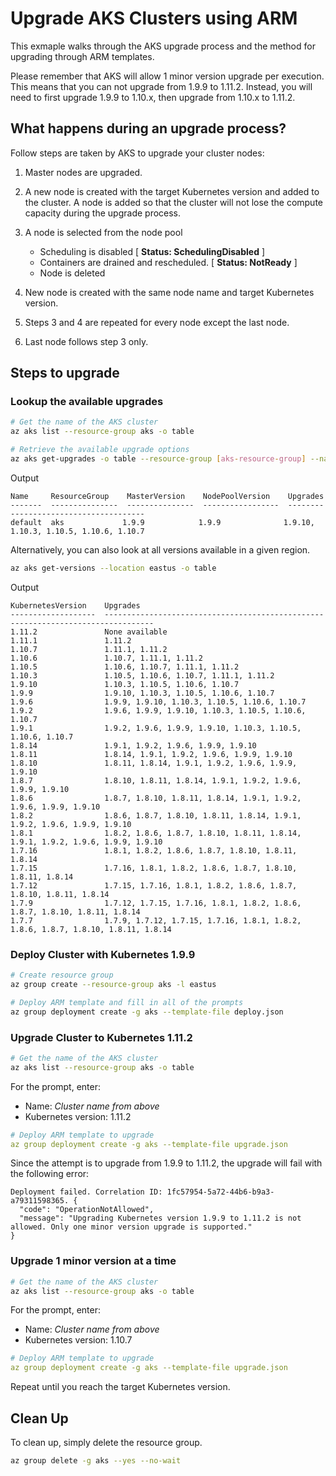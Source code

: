 # Upgrade AKS Clusters using ARM

This exmaple walks through the AKS upgrade process and the method for upgrading through ARM templates.

Please remember that AKS will allow 1 minor version upgrade per execution.  This means that you can not upgrade from 1.9.9 to 1.11.2.  Instead, you will need to first upgrade 1.9.9 to 1.10.x, then upgrade from 1.10.x to 1.11.2.

## What happens during an upgrade process?

Follow steps are taken by AKS to upgrade your cluster nodes:

1. Master nodes are upgraded.

2. A new node is created with the target Kubernetes version and added to the cluster.  A node is added so that the cluster will not lose the compute capacity during the upgrade process.

3. A node is selected from the node pool
    - Scheduling is disabled [  **Status: SchedulingDisabled** ]
    - Containers are drained and rescheduled.   [ **Status: NotReady** ]
    - Node is deleted

4. New node is created with the same node name and target Kubernetes version.

5. Steps 3 and 4 are repeated for every node except the last node.

6. Last node follows step 3 only.


## Steps to upgrade

### Lookup the available upgrades

```bash
# Get the name of the AKS cluster
az aks list --resource-group aks -o table

# Retrieve the available upgrade options
az aks get-upgrades -o table --resource-group [aks-resource-group] --name [aks-cluster-name]
```

Output

```
Name     ResourceGroup    MasterVersion    NodePoolVersion    Upgrades
-------  ---------------  ---------------  -----------------  --------------------------------------
default  aks             1.9.9            1.9.9              1.9.10, 1.10.3, 1.10.5, 1.10.6, 1.10.7
```

Alternatively, you can also look at all versions available in a given region.

```bash
az aks get-versions --location eastus -o table
```

Output

```
KubernetesVersion    Upgrades
-------------------  ---------------------------------------------------------------------------------
1.11.2               None available
1.11.1               1.11.2
1.10.7               1.11.1, 1.11.2
1.10.6               1.10.7, 1.11.1, 1.11.2
1.10.5               1.10.6, 1.10.7, 1.11.1, 1.11.2
1.10.3               1.10.5, 1.10.6, 1.10.7, 1.11.1, 1.11.2
1.9.10               1.10.3, 1.10.5, 1.10.6, 1.10.7
1.9.9                1.9.10, 1.10.3, 1.10.5, 1.10.6, 1.10.7
1.9.6                1.9.9, 1.9.10, 1.10.3, 1.10.5, 1.10.6, 1.10.7
1.9.2                1.9.6, 1.9.9, 1.9.10, 1.10.3, 1.10.5, 1.10.6, 1.10.7
1.9.1                1.9.2, 1.9.6, 1.9.9, 1.9.10, 1.10.3, 1.10.5, 1.10.6, 1.10.7
1.8.14               1.9.1, 1.9.2, 1.9.6, 1.9.9, 1.9.10
1.8.11               1.8.14, 1.9.1, 1.9.2, 1.9.6, 1.9.9, 1.9.10
1.8.10               1.8.11, 1.8.14, 1.9.1, 1.9.2, 1.9.6, 1.9.9, 1.9.10
1.8.7                1.8.10, 1.8.11, 1.8.14, 1.9.1, 1.9.2, 1.9.6, 1.9.9, 1.9.10
1.8.6                1.8.7, 1.8.10, 1.8.11, 1.8.14, 1.9.1, 1.9.2, 1.9.6, 1.9.9, 1.9.10
1.8.2                1.8.6, 1.8.7, 1.8.10, 1.8.11, 1.8.14, 1.9.1, 1.9.2, 1.9.6, 1.9.9, 1.9.10
1.8.1                1.8.2, 1.8.6, 1.8.7, 1.8.10, 1.8.11, 1.8.14, 1.9.1, 1.9.2, 1.9.6, 1.9.9, 1.9.10
1.7.16               1.8.1, 1.8.2, 1.8.6, 1.8.7, 1.8.10, 1.8.11, 1.8.14
1.7.15               1.7.16, 1.8.1, 1.8.2, 1.8.6, 1.8.7, 1.8.10, 1.8.11, 1.8.14
1.7.12               1.7.15, 1.7.16, 1.8.1, 1.8.2, 1.8.6, 1.8.7, 1.8.10, 1.8.11, 1.8.14
1.7.9                1.7.12, 1.7.15, 1.7.16, 1.8.1, 1.8.2, 1.8.6, 1.8.7, 1.8.10, 1.8.11, 1.8.14
1.7.7                1.7.9, 1.7.12, 1.7.15, 1.7.16, 1.8.1, 1.8.2, 1.8.6, 1.8.7, 1.8.10, 1.8.11, 1.8.14
```

### Deploy Cluster with Kubernetes 1.9.9

```bash
# Create resource group
az group create --resource-group aks -l eastus

# Deploy ARM template and fill in all of the prompts
az group deployment create -g aks --template-file deploy.json
```

### Upgrade Cluster to Kubernetes 1.11.2

```bash
# Get the name of the AKS cluster
az aks list --resource-group aks -o table
```

For the prompt, enter:

* Name:  *Cluster name from above*
* Kubernetes version: 1.11.2

```yaml
# Deploy ARM template to upgrade
az group deployment create -g aks --template-file upgrade.json
```

Since the attempt is to upgrade from 1.9.9 to 1.11.2, the upgrade will fail with the following error:

```
Deployment failed. Correlation ID: 1fc57954-5a72-44b6-b9a3-a79311598365. {
  "code": "OperationNotAllowed",
  "message": "Upgrading Kubernetes version 1.9.9 to 1.11.2 is not allowed. Only one minor version upgrade is supported."
}
```

### Upgrade 1 minor version at a time

```bash
# Get the name of the AKS cluster
az aks list --resource-group aks -o table
```

For the prompt, enter:

* Name:  *Cluster name from above*
* Kubernetes version: 1.10.7

```yaml
# Deploy ARM template to upgrade
az group deployment create -g aks --template-file upgrade.json
```

Repeat until you reach the target Kubernetes version.

## Clean Up

To clean up, simply delete the resource group.

```bash
az group delete -g aks --yes --no-wait
```
